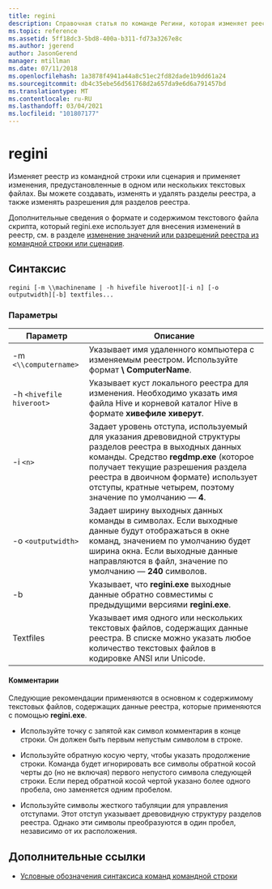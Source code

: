 ```yaml
---
title: regini
description: Справочная статья по команде Регини, которая изменяет реестр из командной строки или сценария и применяет изменения, предустановленные в одном или нескольких текстовых файлах.
ms.topic: reference
ms.assetid: 5ff18dc3-5bd8-400a-b311-fd73a3267e8c
ms.author: jgerend
author: JasonGerend
manager: mtillman
ms.date: 07/11/2018
ms.openlocfilehash: 1a3878f4941a44a8c51ec2fd82dade1b9dd61a24
ms.sourcegitcommit: db4c35ebe56d561768d2a657da9e6d6a791457bd
ms.translationtype: MT
ms.contentlocale: ru-RU
ms.lasthandoff: 03/04/2021
ms.locfileid: "101807177"
---
```

# <a name="regini"></a>regini

Изменяет реестр из командной строки или сценария и применяет изменения, предустановленные в одном или нескольких текстовых файлах. Вы можете создавать, изменять и удалять разделы реестра, а также изменять разрешения для разделов реестра.

Дополнительные сведения о формате и содержимом текстового файла скрипта, который regini.exe использует для внесения изменений в реестр, см. в разделе [изменение значений или разрешений реестра из командной строки или сценария](https://support.microsoft.com/help/264584/how-to-change-registry-values-or-permissions-from-a-command-line-or-a).

## <a name="syntax"></a>Синтаксис

```
regini [-m \\machinename | -h hivefile hiveroot][-i n] [-o outputwidth][-b] textfiles...
```

### <a name="parameters"></a>Параметры

| Параметр | Описание |
|--|--|
| -m `<\\computername>` | Указывает имя удаленного компьютера с изменяемым реестром. Используйте формат **\\ ComputerName**. |
| -h `<hivefile hiveroot>` | Указывает куст локального реестра для изменения. Необходимо указать имя файла Hive и корневой каталог Hive в формате **хивефиле хиверут**. |
| -i `<n>` | Задает уровень отступа, используемый для указания древовидной структуры разделов реестра в выходных данных команды. Средство **regdmp.exe** (которое получает текущие разрешения раздела реестра в двоичном формате) использует отступы, кратные четырем, поэтому значение по умолчанию — **4**. |
| -o `<outputwidth>` | Задает ширину выходных данных команды в символах. Если выходные данные будут отображаться в окне команд, значением по умолчанию будет ширина окна. Если выходные данные направляются в файл, значение по умолчанию — **240** символов. |
| -b | Указывает, что **regini.exe** выходные данные обратно совместимы с предыдущими версиями **regini.exe**. |
| Textfiles | Указывает имя одного или нескольких текстовых файлов, содержащих данные реестра. В списке можно указать любое количество текстовых файлов в кодировке ANSI или Unicode. |

#### <a name="remarks"></a>Комментарии

Следующие рекомендации применяются в основном к содержимому текстовых файлов, содержащих данные реестра, которые применяются с помощью **regini.exe**.

- Используйте точку с запятой как символ комментария в конце строки. Он должен быть первым непустым символом в строке.

- Используйте обратную косую черту, чтобы указать продолжение строки. Команда будет игнорировать все символы обратной косой черты до (но не включая) первого непустого символа следующей строки. Если перед обратной косой чертой указано более одного пробела, оно заменяется одним пробелом.

- Используйте символы жесткого табуляции для управления отступами. Этот отступ указывает древовидную структуру разделов реестра. Однако эти символы преобразуются в один пробел, независимо от их расположения.

## <a name="additional-references"></a>Дополнительные ссылки

- [Условные обозначения синтаксиса команд командной строки](command-line-syntax-key.md)
